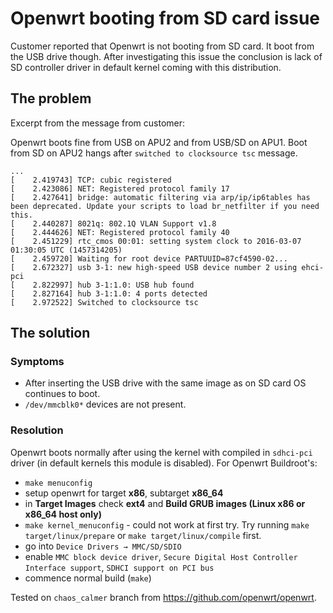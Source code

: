 Openwrt booting from SD card issue
==================================

Customer reported that Openwrt is not booting from SD card. It boot from the USB
drive though. After investigating this issue the conclusion is lack of SD
controller driver in default kernel coming with this distribution.

The problem
-----------

Excerpt from the message from customer:

Openwrt boots fine from USB on APU2 and from USB/SD on APU1.
Boot from SD on APU2 hangs after `switched to clocksource tsc` message.

```
...
[    2.419743] TCP: cubic registered
[    2.423086] NET: Registered protocol family 17
[    2.427641] bridge: automatic filtering via arp/ip/ip6tables has
been deprecated. Update your scripts to load br_netfilter if you need
this.
[    2.440287] 8021q: 802.1Q VLAN Support v1.8
[    2.444626] NET: Registered protocol family 40
[    2.451229] rtc_cmos 00:01: setting system clock to 2016-03-07
01:30:05 UTC (1457314205)
[    2.459720] Waiting for root device PARTUUID=87cf4590-02...
[    2.672327] usb 3-1: new high-speed USB device number 2 using ehci-pci
[    2.822997] hub 3-1:1.0: USB hub found
[    2.827164] hub 3-1:1.0: 4 ports detected
[    2.972522] Switched to clocksource tsc
```

The solution
------------

### Symptoms

* After inserting the USB drive with the same image as on SD card OS continues
  to boot.
* `/dev/mmcblk0*` devices are not present.

### Resolution

Openwrt boots normally after using the kernel with compiled in `sdhci-pci`
driver (in default kernels this module is disabled).
For Openwrt Buildroot's:
* `make menuconfig`
* setup openwrt for target __x86__, subtarget __x86_64__
* in __Target Images__ check __ext4__ and __Build GRUB images
  (Linux x86 or x86_64 host only)__
* `make kernel_menuconfig` - could not work at first try.
  Try running `make target/linux/prepare` or `make target/linux/compile` first.
* go into `Device Drivers → MMC/SD/SDIO`
* enable `MMC block device driver`, `Secure Digital Host Controller Interface
  support`, `SDHCI support on PCI bus`
* commence normal build (`make`)

Tested on `chaos_calmer` branch from https://github.com/openwrt/openwrt.
